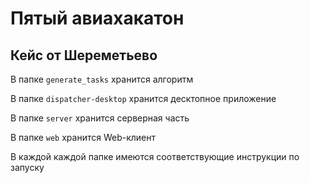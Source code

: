 # Пятый авиахакатон

## Кейс от Шереметьево

В папке `generate_tasks` хранится алгоритм

В папке `dispatcher-desktop` хранится десктопное приложение

В папке `server` хранится серверная часть

В папке `web` хранится Web-клиент

В каждой каждой папке имеются соответствующие инструкции по запуску
